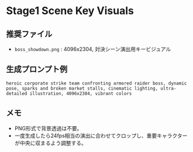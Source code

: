 # Stage1 Scene Key Visuals

## 推奨ファイル
- `boss_showdown.png` : 4096x2304, 対決シーン演出用キービジュアル

## 生成プロンプト例
```
heroic corporate strike team confronting armored raider boss, dynamic pose, sparks and broken market stalls, cinematic lighting, ultra-detailed illustration, 4096x2304, vibrant colors
```

## メモ
- PNG形式で背景透過は不要。
- 一度生成したら24fps相当の演出に合わせてクロップし、重要キャラクターが中央に収まるよう調整する。
